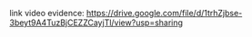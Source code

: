 link video evidence: https://drive.google.com/file/d/1trhZjbse-3beyt9A4TuzBjCEZZCayjTl/view?usp=sharing
